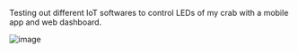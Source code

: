 Testing out different IoT softwares to control LEDs of my crab with a mobile app and web dashboard. 

![image](https://github.com/Dragonsarecool123/crab-eye-IoT/assets/107680271/ba5ea0de-c1bf-442c-b406-6b48941055a0)
